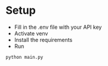 # Setup

- Fill in the .env file with your API key
- Activate venv
- Install the requirements
- Run
```sh
python main.py
```
